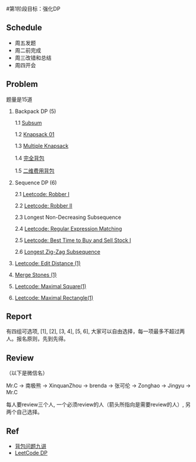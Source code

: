 #第1阶段目标：强化DP

## Schedule

* 周五发题
* 周二前完成
* 周三改错和总结
* 周四开会

## Problem

题量是15道

1. Backpack DP (5)

   1.1 [Subsum](https://github.com/BUPT-AC/AP/blob/master/workplace/prob/20150618/SubSum.md)

   1.2 [Knapsack 01](https://github.com/BUPT-AC/AP/blob/master/workplace/prob/20150618/Knapsack01.md)

   1.3 [Multiple Knapsack](http://love-oriented.com/pack/P03.html)

   1.4 [完全背包](http://love-oriented.com/pack/P02.html)

   1.5 [二维费用背包](http://love-oriented.com/pack/P05.html)

2. Sequence DP (6)

   2.1 [Leetcode: Robber I](https://leetcode.com/problems/house-robber/)

   2.2 [Leetcode: Robber II](https://leetcode.com/problems/house-robber-ii/)

   2.3 Longest Non-Decreasing Subsequence

   2.4 [Leetcode: Regular Expression Matching](https://leetcode.com/problems/regular-expression-matching/)

   2.5 [Leetcode: Best Time to Buy and Sell Stock I](https://leetcode.com/problems/best-time-to-buy-and-sell-stock/)

   2.6 [Longest Zig-Zag Subsequence](http://community.topcoder.com/stat?c=problem_statement&pm=1259&rd=4493)

3. [Leetcode: Edit Distance (1)](https://leetcode.com/problems/edit-distance/)

4. [Merge Stones (1)](http://www.cprogramdevelop.com/4536284/)

5. [Leetcode: Maximal Square(1)](https://leetcode.com/problems/maximal-square/)

6. [Leetcode: Maximal Rectangle(1)](https://leetcode.com/problems/maximal-rectangle/)

## Report

有四组可选项, [1], [2], [3, 4], [5, 6], 大家可以自由选择，每一项最多不超过两人。报名原则，先到先得。

## Review
（以下是微信名）

Mr.C -> 南极熊 -> XinquanZhou -> brenda -> 张可伦 -> Zonghao -> Jingyu -> Mr.C

每人要review三个人, 一个必须review的人（箭头所指向是需要review的人）, 另两个自己选择。

## Ref
* [背包问题九讲](http://love-oriented.com/pack/)
* [LeetCode DP](https://leetcode.com/tag/dynamic-programming/)
